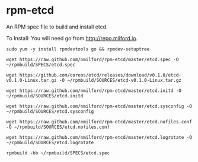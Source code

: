 rpm-etcd
========

An RPM spec file to build and install etcd.

To Install:
You will need go from http://repo.milford.io.

`sudo yum -y install rpmdevtools go && rpmdev-setuptree`

`wget https://raw.github.com/nmilford/rpm-etcd/master/etcd.spec -O ~/rpmbuild/SPECS/etcd.spec`

`wget https://github.com/coreos/etcd/releases/download/v0.1.0/etcd-v0.1.0-Linux.tar.gz -O ~/rpmbuild/SOURCES/etcd-v0.1.0-Linux.tar.gz`

`wget https://raw.github.com/nmilford/rpm-etcd/master/etcd.initd -O ~/rpmbuild/SOURCES/etcd.initd`

`wget https://raw.github.com/nmilford/rpm-etcd/master/etcd.sysconfig -O ~/rpmbuild/SOURCES/etcd.sysconfig`

`wget https://raw.github.com/nmilford/rpm-etcd/master/etcd.nofiles.conf -O ~/rpmbuild/SOURCES/etcd.nofiles.conf`

`wget https://raw.github.com/nmilford/rpm-etcd/master/etcd.logrotate -O ~/rpmbuild/SOURCES/etcd.logrotate`

`rpmbuild -bb ~/rpmbuild/SPECS/etcd.spec`
